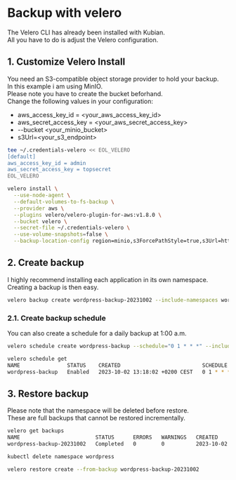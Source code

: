 # Backup with velero
The Velero CLI has already been installed with Kubian.  
All you have to do is adjust the Velero configuration.

## 1. Customize Velero Install
You need an S3-compatible object storage provider to hold your backup.  
In this example i am using MinIO.  
Please note you have to create the bucket beforhand.  
Change the following values in your configuration:  
* aws_access_key_id = <your_aws_access_key_id>
* aws_secret_access_key = <your_aws_secret_access_key>
* --bucket <your_minio_bucket>
* s3Url=<your_s3_endpoint>

```bash
tee ~/.credentials-velero << EOL_VELERO
[default]
aws_access_key_id = admin
aws_secret_access_key = topsecret
EOL_VELERO

velero install \
  --use-node-agent \
  --default-volumes-to-fs-backup \
  --provider aws \
  --plugins velero/velero-plugin-for-aws:v1.8.0 \
  --bucket velero \
  --secret-file ~/.credentials-velero \
  --use-volume-snapshots=false \
  --backup-location-config region=minio,s3ForcePathStyle=true,s3Url=http://192.168.178.61:30002
```

## 2. Create backup
I highly recommend installing each application in its own namespace.  
Creating a backup is then easy.
```bash
velero backup create wordpress-backup-20231002 --include-namespaces wordpress
```

### 2.1. Create backup schedule
You can also create a schedule for a daily backup at 1:00 a.m.
```bash
velero schedule create wordpress-backup --schedule="0 1 * * *" --include-namespaces wordpress

velero schedule get
NAME               STATUS    CREATED                          SCHEDULE    BACKUP TTL   LAST BACKUP   SELECTOR   PAUSED
wordpress-backup   Enabled   2023-10-02 13:18:02 +0200 CEST   0 1 * * *   0s           n/a           <none>     false
```

## 3. Restore backup
Please note that the namespace will be deleted before restore.  
These are full backups that cannot be restored incrementally.  
```bash
velero get backups
NAME                        STATUS      ERRORS   WARNINGS   CREATED                          EXPIRES   STORAGE LOCATION   SELECTOR
wordpress-backup-20231002   Completed   0        0          2023-10-02 12:42:00 +0200 CEST   29d       default            <none>

kubectl delete namespace wordpress

velero restore create --from-backup wordpress-backup-20231002
```
